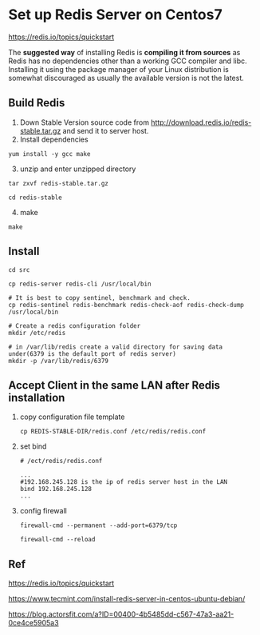 # Set up Redis Server on Centos7

https://redis.io/topics/quickstart

The **suggested way** of installing Redis is **compiling it from sources** as Redis has no dependencies other than a working GCC compiler and libc. Installing it using the package manager of your Linux distribution is somewhat discouraged as usually the available version is not the latest.



## Build Redis

1. Down Stable Version source code from http://download.redis.io/redis-stable.tar.gz and send it to server host.
2. Install dependencies

```shell
yum install -y gcc make
```

3. unzip and enter unzipped directory

```shell
tar zxvf redis-stable.tar.gz

cd redis-stable
```

4. make

```shell
make
```



## Install

```shell
cd src

cp redis-server redis-cli /usr/local/bin

# It is best to copy sentinel, benchmark and check.
cp redis-sentinel redis-benchmark redis-check-aof redis-check-dump /usr/local/bin

# Create a redis configuration folder
mkdir /etc/redis

# in /var/lib/redis create a valid directory for saving data under(6379 is the default port of redis server)
mkdir -p /var/lib/redis/6379
```



## Accept Client in the same LAN after Redis installation

1. copy configuration file template

   ```shell
   cp REDIS-STABLE-DIR/redis.conf /etc/redis/redis.conf
   ```

2. set bind

   ```shell
   # /ect/redis/redis.conf
   
   ...
   #192.168.245.128 is the ip of redis server host in the LAN
   bind 192.168.245.128 
   ...
   ```

3. config firewall

   ```shell
   firewall-cmd --permanent --add-port=6379/tcp
   
   firewall-cmd --reload
   ```



## Ref

https://redis.io/topics/quickstart

https://www.tecmint.com/install-redis-server-in-centos-ubuntu-debian/

https://blog.actorsfit.com/a?ID=00400-4b5485dd-c567-47a3-aa21-0ce4ce5905a3